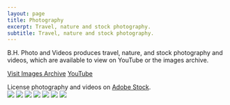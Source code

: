 ```yaml
---
layout: page
title: Photography
excerpt: Travel, nature and stock photography.
subtitle: Travel, nature and stock photography.
---
```


B.H. Photo and Videos produces travel, nature, and stock photography and videos, which are available to view on YouTube or the images archive.

<a href="https://brandonhimpfen.smugmug.com/" target="_blank" class="btn btn-primary">Visit Images Archive</a> <a href="https://www.youtube.com/c/brandonhimpfen?sub_confirmation=1" target="_blank" class="btn btn-dark">YouTube</a>

<div class="alert alert-info" role="alert">
     License photography and videos on <a href="https://clicksrv.net/6J" class="alert-link" target="_blank">Adobe Stock</a>.
 </div>

<div class="gallery" data-columns="3">
    <img src="https://photos.smugmug.com/USA/Florida/i-tx62rpD/0/9d57059d/X4/IMG_0462-X4.jpg">
    <img src="https://photos.smugmug.com/Canada/Niagara-Falls/i-VtJzCBb/0/ed11a592/X4/IMG_1553-X4.jpg">
    <img src="https://photos.smugmug.com/Canada/Toronto/i-4kXZzGv/0/4dadd849/X4/IMG_0047-X4.jpg">
    <img src="https://photos.smugmug.com/Canada/Montreal/i-ZzTDNL6/0/c5c32751/X4/2019-10-15%2012.29.03-1-X4.jpg">
    <img src="https://photos.smugmug.com/Canada/Montreal/i-GPj5xb7/0/68585fee/X4/2019-10-15%2012.26.20-1-X4.jpg">
    <img src="https://photos.smugmug.com/Canada/Toronto/i-g4sFL5C/0/e87fbd9e/X4/2020-11-28%2007.56.46-X4.jpg">
    <img src="https://photos.smugmug.com/Canada/Toronto/i-jPmh6Zn/0/43940e54/X4/2020-11-28%2007.39.13-1-X4.jpg">
</div>
